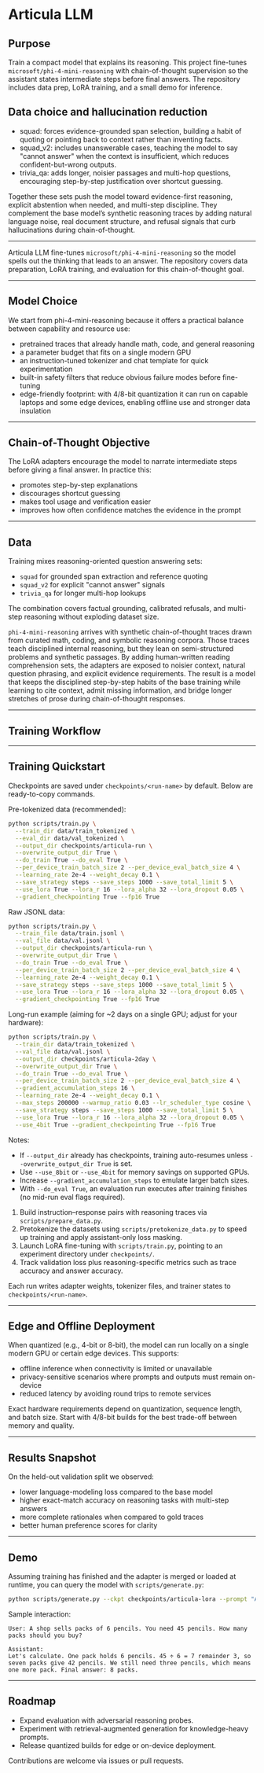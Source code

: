 # Articula LLM

## Purpose

Train a compact model that explains its reasoning. This project fine-tunes `microsoft/phi-4-mini-reasoning` with chain-of-thought supervision so the assistant states intermediate steps before final answers. The repository includes data prep, LoRA training, and a small demo for inference.

## Data choice and hallucination reduction

- squad: forces evidence-grounded span selection, building a habit of quoting or pointing back to context rather than inventing facts.
- squad_v2: includes unanswerable cases, teaching the model to say "cannot answer" when the context is insufficient, which reduces confident-but-wrong outputs.
- trivia_qa: adds longer, noisier passages and multi-hop questions, encouraging step-by-step justification over shortcut guessing.

Together these sets push the model toward evidence-first reasoning, explicit abstention when needed, and multi-step discipline. They complement the base model’s synthetic reasoning traces by adding natural language noise, real document structure, and refusal signals that curb hallucinations during chain-of-thought.

---

Articula LLM fine-tunes `microsoft/phi-4-mini-reasoning` so the model spells out the thinking that leads to an answer. The repository covers data preparation, LoRA training, and evaluation for this chain-of-thought goal.

---

## Model Choice

We start from phi-4-mini-reasoning because it offers a practical balance between capability and resource use:

- pretrained traces that already handle math, code, and general reasoning
- a parameter budget that fits on a single modern GPU
- an instruction-tuned tokenizer and chat template for quick experimentation
- built-in safety filters that reduce obvious failure modes before fine-tuning
 - edge-friendly footprint: with 4/8-bit quantization it can run on capable laptops and some edge devices, enabling offline use and stronger data insulation

---

## Chain-of-Thought Objective

The LoRA adapters encourage the model to narrate intermediate steps before giving a final answer. In practice this:

- promotes step-by-step explanations
- discourages shortcut guessing
- makes tool usage and verification easier
- improves how often confidence matches the evidence in the prompt

---

## Data

Training mixes reasoning-oriented question answering sets:

- `squad` for grounded span extraction and reference quoting
- `squad_v2` for explicit "cannot answer" signals
- `trivia_qa` for longer multi-hop lookups

The combination covers factual grounding, calibrated refusals, and multi-step reasoning without exploding dataset size.

`phi-4-mini-reasoning` arrives with synthetic chain-of-thought traces drawn from curated math, coding, and symbolic reasoning corpora. Those traces teach disciplined internal reasoning, but they lean on semi-structured problems and synthetic passages. By adding human-written reading comprehension sets, the adapters are exposed to noisier context, natural question phrasing, and explicit evidence requirements. The result is a model that keeps the disciplined step-by-step habits of the base training while learning to cite context, admit missing information, and bridge longer stretches of prose during chain-of-thought responses.

---

## Training Workflow

---

## Training Quickstart

Checkpoints are saved under `checkpoints/<run-name>` by default. Below are ready-to-copy commands.

Pre-tokenized data (recommended):

```bash
python scripts/train.py \
  --train_dir data/train_tokenized \
  --eval_dir data/val_tokenized \
  --output_dir checkpoints/articula-run \
  --overwrite_output_dir True \
  --do_train True --do_eval True \
  --per_device_train_batch_size 2 --per_device_eval_batch_size 4 \
  --learning_rate 2e-4 --weight_decay 0.1 \
  --save_strategy steps --save_steps 1000 --save_total_limit 5 \
  --use_lora True --lora_r 16 --lora_alpha 32 --lora_dropout 0.05 \
  --gradient_checkpointing True --fp16 True
```

Raw JSONL data:

```bash
python scripts/train.py \
  --train_file data/train.jsonl \
  --val_file data/val.jsonl \
  --output_dir checkpoints/articula-run \
  --overwrite_output_dir True \
  --do_train True --do_eval True \
  --per_device_train_batch_size 2 --per_device_eval_batch_size 4 \
  --learning_rate 2e-4 --weight_decay 0.1 \
  --save_strategy steps --save_steps 1000 --save_total_limit 5 \
  --use_lora True --lora_r 16 --lora_alpha 32 --lora_dropout 0.05 \
  --gradient_checkpointing True --fp16 True
```

Long-run example (aiming for ~2 days on a single GPU; adjust for your hardware):

```bash
python scripts/train.py \
  --train_dir data/train_tokenized \
  --val_file data/val.jsonl \
  --output_dir checkpoints/articula-2day \
  --overwrite_output_dir True \
  --do_train True --do_eval True \
  --per_device_train_batch_size 2 --per_device_eval_batch_size 4 \
  --gradient_accumulation_steps 16 \
  --learning_rate 2e-4 --weight_decay 0.1 \
  --max_steps 200000 --warmup_ratio 0.03 --lr_scheduler_type cosine \
  --save_strategy steps --save_steps 1000 --save_total_limit 5 \
  --use_lora True --lora_r 16 --lora_alpha 32 --lora_dropout 0.05 \
  --use_4bit True --gradient_checkpointing True --fp16 True
```

Notes:

- If `--output_dir` already has checkpoints, training auto-resumes unless `--overwrite_output_dir True` is set.
- Use `--use_8bit` or `--use_4bit` for memory savings on supported GPUs.
- Increase `--gradient_accumulation_steps` to emulate larger batch sizes.
 - With `--do_eval True`, an evaluation run executes after training finishes (no mid-run eval flags required).

1. Build instruction–response pairs with reasoning traces via `scripts/prepare_data.py`.
2. Pretokenize the datasets using `scripts/pretokenize_data.py` to speed up training and apply assistant-only loss masking.
3. Launch LoRA fine-tuning with `scripts/train.py`, pointing to an experiment directory under `checkpoints/`.
4. Track validation loss plus reasoning-specific metrics such as trace accuracy and answer accuracy.

Each run writes adapter weights, tokenizer files, and trainer states to `checkpoints/<run-name>`.

---

## Edge and Offline Deployment

When quantized (e.g., 4-bit or 8-bit), the model can run locally on a single modern GPU or certain edge devices. This supports:

- offline inference when connectivity is limited or unavailable
- privacy-sensitive scenarios where prompts and outputs must remain on-device
- reduced latency by avoiding round trips to remote services

Exact hardware requirements depend on quantization, sequence length, and batch size. Start with 4/8-bit builds for the best trade-off between memory and quality.

---

## Results Snapshot

On the held-out validation split we observed:

- lower language-modeling loss compared to the base model
- higher exact-match accuracy on reasoning tasks with multi-step answers
- more complete rationales when compared to gold traces
- better human preference scores for clarity

---

## Demo

Assuming training has finished and the adapter is merged or loaded at runtime, you can query the model with `scripts/generate.py`:

```bash
python scripts/generate.py --ckpt checkpoints/articula-lora --prompt "A shop sells packs of 6 pencils. You need 45 pencils. How many packs should you buy?"
```

Sample interaction:

```text
User: A shop sells packs of 6 pencils. You need 45 pencils. How many packs should you buy?

Assistant:
Let's calculate. One pack holds 6 pencils. 45 ÷ 6 = 7 remainder 3, so seven packs give 42 pencils. We still need three pencils, which means one more pack. Final answer: 8 packs.
```

---

## Roadmap

- Expand evaluation with adversarial reasoning probes.
- Experiment with retrieval-augmented generation for knowledge-heavy prompts.
- Release quantized builds for edge or on-device deployment.

Contributions are welcome via issues or pull requests.
